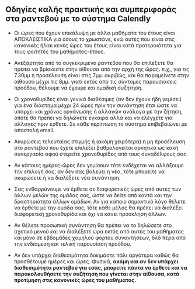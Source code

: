 ## Οδηγίες καλής πρακτικής και συμπεριφοράς στα ραντεβού με το σύστημα Calendly

* Οι ώρες που έχουν επικάλυψη με άλλα μαθήματα του έτους είναι ΑΠΟΚΛΕΙΣΤΙΚΑ για όσους το χρωστάνε, ενώ αυτές που είναι στις κανονικές ή/και κενές ώρες του έτους είναι κατά προτεραιότητα για τους φοιτητές του μαθήματος-έτους.

* Ανεξάρτητα από το συγκεκριμένο ραντεβού που θα επιλέξετε θα πρέπει να βρίσκεστε στην αίθουσα από την αρχή της ώρας. π.χ., για τις 7.30μμ η προσέλευση είναι στις 7μμ. ακριβώς, και θα παραμείνετε στην αίθουσα μέχρι τις 8μμ. γιατί εκτός από τις σύντομες παρουσιάσεις προόδου, θέλουμε να έχουμε και ομαδική συζήτηση.

* Οι χρονοθυρίδες είναι γενικά διαθέσιμες (αν δεν έχουν ήδη γεμίσει) για ένα διάστημα μέχρι 24 ώρες πριν την συνάντηση έτσι ώστε να υπάρχει και χρόνος οργάνωσης ή αλλαγών ανάλογα με την ζήτηση, οπότε θα πρέπει να δηλώνετε έγκαιρα αλλά και να ελέγχετε για αλλαγές πριν έρθετε. Σε κάθε περίπτωση το σύστημα επιβεβαιώνει με αποστολή email.

* Ακυρώσεις τελευταίας στιγμής ή (ακόμη χειρότερα) η μη προσέλευση στο ραντεβού που έχετε επιλέξει βαθμολογείται αρνητικά ως κακή συνεργασία αφού στερείτε χρονοθυρίδες από τους συναδέλφους σας.

* Αν κάποιες ημέρες-ώρες δεν γεμίσουν τότε ενδέχεται να αλλάξουμε την επιλογή σας, αν δεν σας βολεύει η νέα, τότε μπορείτε να ακυρώσετε ή να διαλέξετε νέα συνάντηση.

* Σας ενθαρρύνουμε να έρθετε σε διαφορετικές ώρες από αυτές των άλλων μελών της ομάδας σας, ώστε να δείτε από κοντά και την δραστηριότητα άλλων ομάδων. Αν για κάποιο σημαντικό λόγο θέλετε να έρθετε με την ομάδα σας, τότε κάθε μέλος θα πρέπει να διαλέξει διαφορετική χρονοθυρίδα και όχι να κάνει πρόσκληση άλλων. 

* Αν θέλετε προσωπική συνάντηση θα πρέπει να το δηλώσετε στο σχετικό μενού και να διαλέξετε ώρα εκτός από αυτές του μαθήματος και μόνο σε εβδομάδες χαμηλού φόρτου συναντήσεων, δλδ πέρα από την ενδιάμεση και τελική παρουσίαση προόδου.

* Αν δεν υπάρχει διαθεσιμότητα δοκιμάστε πάλι αργότερα καθώς θα προσθέτουμε ημέρες και ώρες. Φυσικά, **ακόμη και αν δεν υπάρχει διαθεσιμότητα ραντεβού για εσάς, μπορείτε πάντα να έρθετε και να παρακολουθήσετε την συζήτηση που γίνεται στην αίθουσα, κατά προτίμηση στις κανονικές ώρες του μαθήματος.**
